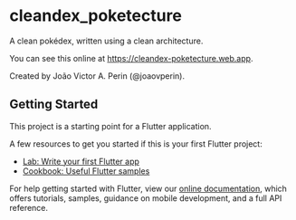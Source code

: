 # cleandex_poketecture

A clean pokédex, written using a clean architecture.

You can see this online at https://cleandex-poketecture.web.app.

Created by João Victor A. Perin (@joaovperin).

## Getting Started

This project is a starting point for a Flutter application.

A few resources to get you started if this is your first Flutter project:

- [Lab: Write your first Flutter app](https://flutter.dev/docs/get-started/codelab)
- [Cookbook: Useful Flutter samples](https://flutter.dev/docs/cookbook)

For help getting started with Flutter, view our
[online documentation](https://flutter.dev/docs), which offers tutorials,
samples, guidance on mobile development, and a full API reference.
